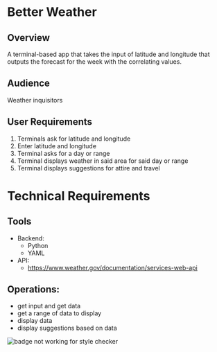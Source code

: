 # Better Weather 
## Overview
A terminal-based app that takes the input of latitude and longitude that outputs the forecast for the week with the correlating values.
## Audience
Weather inquisitors 
## User Requirements 
1. Terminals ask for latitude and longitude
1. Enter latitude and longitude
1. Terminal asks for a day or range
1. Terminal displays weather in said area for said day or range
1. Terminal displays suggestions for attire and travel

# Technical Requirements
## Tools
* Backend:
    * Python
    * YAML
* API: 
    * https://www.weather.gov/documentation/services-web-api

## Operations:
* get input and get data
* get a range of data to display
* display data
* display suggestions based on data

![badge not working for style checker](https://github.com/mscotti1/pair_prog_project/actions/workflows/styleCheck.yaml/badge.svg)

